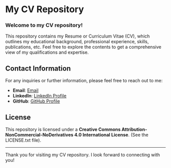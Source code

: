 # My CV Repository

### Welcome to my CV repository! 

This repository contains my Resume or Curriculum Vitae (CV), which outlines my educational background, professional experience, skills, publications, etc. Feel free to explore the contents to get a comprehensive view of my qualifications and expertise.


## Contact Information

For any inquiries or further information, please feel free to reach out to me:

- **Email**: [Email](mailto:adriandc1989@gmail.com)
- **LinkedIn**: [LinkedIn Profile](https://www.linkedin.com/in/adrian-dominguez-castro-44b51a221/)
- **GitHub**: [GitHub Profile](https://github.com/DrAdrianDC)



## License
This repository is licensed under a **Creative Commons Attribution-NonCommercial-NoDerivatives 4.0 International License**. (See the LICENSE.txt file).

---

Thank you for visiting my CV repository. I look forward to connecting with you!

